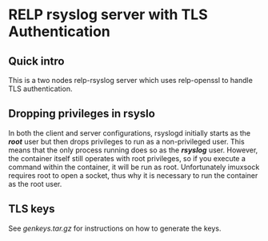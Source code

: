 # RELP rsyslog server with TLS Authentication

## Quick intro
This is a two nodes relp-rsyslog server which uses relp-openssl to handle TLS authentication.

## Dropping privileges in rsyslo
In both the client and server configurations, rsyslogd initially starts as the ***root*** user but then drops privileges to run as a non-privileged user. This means that the only process running does so as the ***rsyslog*** user. However, the container itself still operates with root privileges, so if you execute a command within the container, it will be run as root. Unfortunately imuxsock requires root to open a socket, thus why it is necessary to run the container as the root user.

## TLS keys
See *genkeys.tar.gz* for instructions on how to generate the keys.
